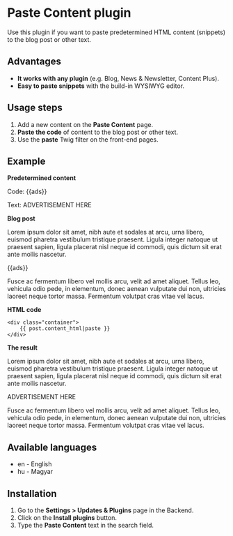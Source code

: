 # Paste Content plugin
Use this plugin if you want to paste predetermined HTML content (snippets) to the blog post or other text.

## Advantages
* __It works with any plugin__ (e.g. Blog, News & Newsletter, Content Plus).
* __Easy to paste snippets__ with the build-in WYSIWYG editor.

## Usage steps
1. Add a new content on the __Paste Content__ page.
1. __Paste the code__ of content to the blog post or other text.
1. Use the __paste__ Twig filter on the front-end pages.

## Example
__Predetermined content__

Code: {{ads}}

Text: ADVERTISEMENT HERE

__Blog post__

Lorem ipsum dolor sit amet, nibh aute et sodales at arcu, urna libero, euismod pharetra vestibulum tristique praesent. Ligula integer natoque ut praesent sapien, ligula placerat nisl neque id commodi, quis dictum sit erat ante mollis nascetur.

{{ads}}

Fusce ac fermentum libero vel mollis arcu, velit ad amet aliquet. Tellus leo, vehicula odio pede, in elementum, donec aenean vulputate dui non, ultricies laoreet neque tortor massa. Fermentum volutpat cras vitae vel lacus.

__HTML code__
```
<div class="container">
	{{ post.content_html|paste }}
</div>
```

__The result__

Lorem ipsum dolor sit amet, nibh aute et sodales at arcu, urna libero, euismod pharetra vestibulum tristique praesent. Ligula integer natoque ut praesent sapien, ligula placerat nisl neque id commodi, quis dictum sit erat ante mollis nascetur.

ADVERTISEMENT HERE

Fusce ac fermentum libero vel mollis arcu, velit ad amet aliquet. Tellus leo, vehicula odio pede, in elementum, donec aenean vulputate dui non, ultricies laoreet neque tortor massa. Fermentum volutpat cras vitae vel lacus.

## Available languages
* en - English
* hu - Magyar

## Installation
1. Go to the __Settings > Updates & Plugins__ page in the Backend.
1. Click on the __Install plugins__ button.
1. Type the __Paste Content__ text in the search field.

